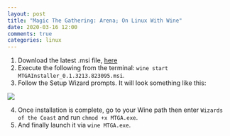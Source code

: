 ```yaml
---
layout: post
title: "Magic The Gathering: Arena; On Linux With Wine"
date: 2020-03-16 12:00
comments: true
categories: linux
---
```


1. Download the latest .msi file, <a target="_blank" href="https://mtgarena-support.wizards.com/hc/en-us/articles/4402583467156-Installing-through-the-Windows-Installer-Package-MSI-">here</a>
2. Execute the following from the terminal: `wine start MTGAInstaller_0.1.3213.823095.msi`.
3. Follow the Setup Wizard prompts. It will look something like this:

<img src="https://mtgarena-support.wizards.com/hc/article_attachments/4402586200596/image1.png" />

4. Once installation is complete, go to your Wine path then enter `Wizards of the Coast` and run `chmod +x MTGA.exe`.
5. And finally launch it via `wine MTGA.exe`.
